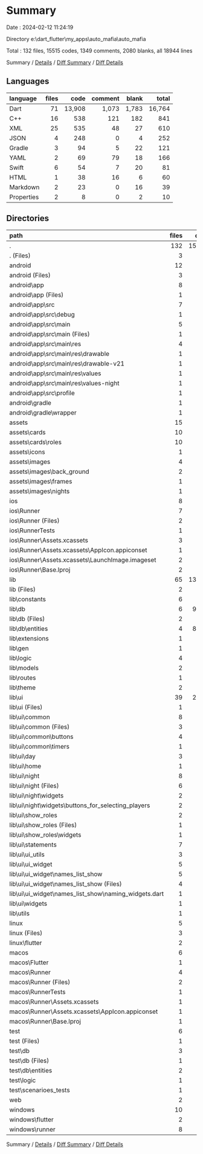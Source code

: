 # Summary

Date : 2024-02-12 11:24:19

Directory e:\\dart_flutter\\my_apps\\auto_mafia\\auto_mafia

Total : 132 files,  15515 codes, 1349 comments, 2080 blanks, all 18944 lines

Summary / [Details](details.md) / [Diff Summary](diff.md) / [Diff Details](diff-details.md)

## Languages
| language | files | code | comment | blank | total |
| :--- | ---: | ---: | ---: | ---: | ---: |
| Dart | 71 | 13,908 | 1,073 | 1,783 | 16,764 |
| C++ | 16 | 538 | 121 | 182 | 841 |
| XML | 25 | 535 | 48 | 27 | 610 |
| JSON | 4 | 248 | 0 | 4 | 252 |
| Gradle | 3 | 94 | 5 | 22 | 121 |
| YAML | 2 | 69 | 79 | 18 | 166 |
| Swift | 6 | 54 | 7 | 20 | 81 |
| HTML | 1 | 38 | 16 | 6 | 60 |
| Markdown | 2 | 23 | 0 | 16 | 39 |
| Properties | 2 | 8 | 0 | 2 | 10 |

## Directories
| path | files | code | comment | blank | total |
| :--- | ---: | ---: | ---: | ---: | ---: |
| . | 132 | 15,515 | 1,349 | 2,080 | 18,944 |
| . (Files) | 3 | 89 | 79 | 32 | 200 |
| android | 12 | 161 | 51 | 33 | 245 |
| android (Files) | 3 | 46 | 0 | 11 | 57 |
| android\\app | 8 | 110 | 51 | 21 | 182 |
| android\\app (Files) | 1 | 51 | 5 | 12 | 68 |
| android\\app\\src | 7 | 59 | 46 | 9 | 114 |
| android\\app\\src\\debug | 1 | 3 | 4 | 1 | 8 |
| android\\app\\src\\main | 5 | 53 | 38 | 7 | 98 |
| android\\app\\src\\main (Files) | 1 | 27 | 6 | 1 | 34 |
| android\\app\\src\\main\\res | 4 | 26 | 32 | 6 | 64 |
| android\\app\\src\\main\\res\\drawable | 1 | 4 | 7 | 2 | 13 |
| android\\app\\src\\main\\res\\drawable-v21 | 1 | 4 | 7 | 2 | 13 |
| android\\app\\src\\main\\res\\values | 1 | 9 | 9 | 1 | 19 |
| android\\app\\src\\main\\res\\values-night | 1 | 9 | 9 | 1 | 19 |
| android\\app\\src\\profile | 1 | 3 | 4 | 1 | 8 |
| android\\gradle | 1 | 5 | 0 | 1 | 6 |
| android\\gradle\\wrapper | 1 | 5 | 0 | 1 | 6 |
| assets | 15 | 72 | 0 | 15 | 87 |
| assets\\cards | 10 | 30 | 0 | 10 | 40 |
| assets\\cards\\roles | 10 | 30 | 0 | 10 | 40 |
| assets\\icons | 1 | 9 | 0 | 1 | 10 |
| assets\\images | 4 | 33 | 0 | 4 | 37 |
| assets\\images\\back_ground | 2 | 18 | 0 | 2 | 20 |
| assets\\images\\frames | 1 | 6 | 0 | 1 | 7 |
| assets\\images\\nights | 1 | 9 | 0 | 1 | 10 |
| ios | 8 | 229 | 4 | 13 | 246 |
| ios\\Runner | 7 | 222 | 2 | 9 | 233 |
| ios\\Runner (Files) | 2 | 13 | 0 | 3 | 16 |
| ios\\RunnerTests | 1 | 7 | 2 | 4 | 13 |
| ios\\Runner\\Assets.xcassets | 3 | 148 | 0 | 4 | 152 |
| ios\\Runner\\Assets.xcassets\\AppIcon.appiconset | 1 | 122 | 0 | 1 | 123 |
| ios\\Runner\\Assets.xcassets\\LaunchImage.imageset | 2 | 26 | 0 | 3 | 29 |
| ios\\Runner\\Base.lproj | 2 | 61 | 2 | 2 | 65 |
| lib | 65 | 13,682 | 918 | 1,709 | 16,309 |
| lib (Files) | 2 | 141 | 14 | 17 | 172 |
| lib\\constants | 6 | 348 | 41 | 56 | 445 |
| lib\\db | 6 | 9,020 | 174 | 1,010 | 10,204 |
| lib\\db (Files) | 2 | 726 | 84 | 91 | 901 |
| lib\\db\\entities | 4 | 8,294 | 90 | 919 | 9,303 |
| lib\\extensions | 1 | 12 | 2 | 3 | 17 |
| lib\\gen | 1 | 385 | 95 | 121 | 601 |
| lib\\logic | 4 | 673 | 132 | 116 | 921 |
| lib\\models | 2 | 127 | 0 | 8 | 135 |
| lib\\routes | 1 | 124 | 25 | 7 | 156 |
| lib\\theme | 2 | 66 | 8 | 12 | 86 |
| lib\\ui | 39 | 2,782 | 427 | 357 | 3,566 |
| lib\\ui (Files) | 1 | 11 | 0 | 3 | 14 |
| lib\\ui\\common | 8 | 441 | 103 | 66 | 610 |
| lib\\ui\\common (Files) | 3 | 135 | 3 | 10 | 148 |
| lib\\ui\\common\\buttons | 4 | 261 | 96 | 52 | 409 |
| lib\\ui\\common\\timers | 1 | 45 | 4 | 4 | 53 |
| lib\\ui\\day | 3 | 356 | 17 | 25 | 398 |
| lib\\ui\\home | 1 | 12 | 0 | 2 | 14 |
| lib\\ui\\night | 8 | 768 | 226 | 103 | 1,097 |
| lib\\ui\\night (Files) | 6 | 615 | 115 | 57 | 787 |
| lib\\ui\\night\\widgets | 2 | 153 | 111 | 46 | 310 |
| lib\\ui\\night\\widgets\\buttons_for_selecting_players | 2 | 153 | 111 | 46 | 310 |
| lib\\ui\\show_roles | 2 | 151 | 1 | 15 | 167 |
| lib\\ui\\show_roles (Files) | 1 | 103 | 1 | 11 | 115 |
| lib\\ui\\show_roles\\widgets | 1 | 48 | 0 | 4 | 52 |
| lib\\ui\\statements | 7 | 518 | 37 | 62 | 617 |
| lib\\ui\\ui_utils | 3 | 40 | 7 | 15 | 62 |
| lib\\ui\\ui_widget | 5 | 308 | 26 | 34 | 368 |
| lib\\ui\\ui_widget\\names_list_show | 5 | 308 | 26 | 34 | 368 |
| lib\\ui\\ui_widget\\names_list_show (Files) | 4 | 308 | 26 | 33 | 367 |
| lib\\ui\\ui_widget\\names_list_show\\naming_widgets.dart | 1 | 0 | 0 | 1 | 1 |
| lib\\ui\\widgets | 1 | 177 | 10 | 32 | 219 |
| lib\\utils | 1 | 4 | 0 | 2 | 6 |
| linux | 5 | 98 | 27 | 38 | 163 |
| linux (Files) | 3 | 86 | 18 | 27 | 131 |
| linux\\flutter | 2 | 12 | 9 | 11 | 32 |
| macos | 6 | 446 | 5 | 16 | 467 |
| macos\\Flutter | 1 | 8 | 3 | 4 | 15 |
| macos\\Runner | 4 | 431 | 0 | 8 | 439 |
| macos\\Runner (Files) | 2 | 20 | 0 | 6 | 26 |
| macos\\RunnerTests | 1 | 7 | 2 | 4 | 13 |
| macos\\Runner\\Assets.xcassets | 1 | 68 | 0 | 1 | 69 |
| macos\\Runner\\Assets.xcassets\\AppIcon.appiconset | 1 | 68 | 0 | 1 | 69 |
| macos\\Runner\\Base.lproj | 1 | 343 | 0 | 1 | 344 |
| test | 6 | 226 | 155 | 74 | 455 |
| test (Files) | 1 | 55 | 58 | 14 | 127 |
| test\\db | 3 | 69 | 71 | 30 | 170 |
| test\\db (Files) | 1 | 0 | 23 | 8 | 31 |
| test\\db\\entities | 2 | 69 | 48 | 22 | 139 |
| test\\logic | 1 | 1 | 0 | 1 | 2 |
| test\\scenarioes_tests | 1 | 101 | 26 | 29 | 156 |
| web | 2 | 73 | 16 | 7 | 96 |
| windows | 10 | 439 | 94 | 143 | 676 |
| windows\\flutter | 2 | 11 | 9 | 11 | 31 |
| windows\\runner | 8 | 428 | 85 | 132 | 645 |

Summary / [Details](details.md) / [Diff Summary](diff.md) / [Diff Details](diff-details.md)